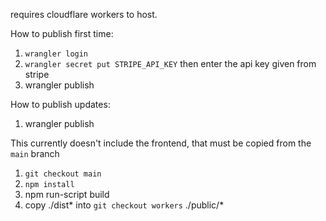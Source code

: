 requires cloudflare workers to host.

How to publish first time:
1. `wrangler login`
2. `wrangler secret put STRIPE_API_KEY`
then enter the api key given from stripe
3. wrangler publish

How to publish updates:
1. wrangler publish

This currently doesn't include the frontend, that must be copied
from the `main` branch
1. `git checkout main`
2. `npm install`
3. npm run-script build
4. copy ./dist* into `git checkout workers` ./public/*
